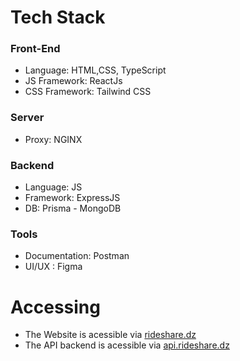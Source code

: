 # Tech Stack
### Front-End
- Language: HTML,CSS, TypeScript
- JS Framework:  ReactJs
- CSS Framework: Tailwind CSS

### Server
- Proxy: NGINX

### Backend
- Language: JS
- Framework: ExpressJS
- DB: Prisma - MongoDB

### Tools
- Documentation: Postman
- UI/UX : Figma



# Accessing
- The Website is acessible via [rideshare.dz](https://rideshare.ramzi-issiakhem.com)
- The API backend is acessible via [api.rideshare.dz](https://api.rideshare.ramzi-issiakhem.com)




